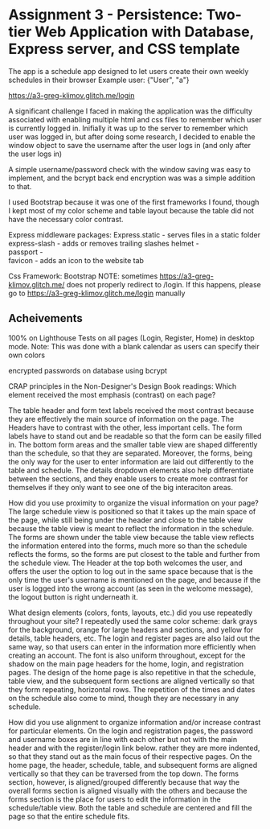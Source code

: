 Assignment 3 - Persistence: Two-tier Web Application with Database, Express server, and CSS template
===
The app is a schedule app designed to let users create their own weekly schedules in their browser
Example user: {"User", "a"}

https://a3-greg-klimov.glitch.me/login

A significant challenge I faced in making the application was the difficulty associated with enabling multiple html and css files to remember which user is currently logged in. Inifially it was up to the server to remember which user was logged in, but after doing some research, I decided to enable the window object to save the username after the user logs in (and only after the user logs in)

A simple username/password check with the window saving was easy to implement, and the bcrypt back end encryption was was a simple addition to that.

I used Bootstrap because it was one of the first frameworks I found, though I kept most of my color scheme and table layout because the table did not have the necessary color contrast.

Express middleware packages: 
Express.static - serves files in a static folder 
express-slash - adds or removes trailing slashes
helmet -  
passport -  
favicon - adds an icon to the website tab


Css Framework: Bootstrap
NOTE: sometimes https://a3-greg-klimov.glitch.me/ does not properly redirect to /login. If this happens, please go to https://a3-greg-klimov.glitch.me/login manually

Acheivements
---
100% on Lighthouse Tests on all pages (Login, Register, Home) in desktop mode. Note: This was done with a blank calendar as users can specify their own colors 

encrypted passwords on database using bcrypt

CRAP principles in the Non-Designer's Design Book readings: 
Which element received the most emphasis (contrast) on each page? 

  The table header and form text labels received the most contrast because they are effectively the main source of information on the page. The Headers have to contrast with the other, less important cells. The form labels have to stand out and be readable so that the form can be easily filled in. The bottom form areas and the smaller table view are shaped differently than the schedule, so that they are separated. Moreover, the forms, being the only way for the user to enter information are laid out differently to the table and schedule. The details dropdown elements also help differentiate between the sections, and they enable users to create more contrast for themselves if they only want to see one of the big interaciton areas.
  
How did you use proximity to organize the visual information on your page? 
  The large schedule view is positioned so that it takes up the main space of the page, while still being under the header and close to the table view because the table view is meant to reflect the information in the schedule. The forms are shown under the table view because the table view reflects the information entered into the forms, much more so than the schedule reflects the forms, so the forms are put closest to the table and further from the schedule view. The Header at the top both welcomes the user, and offers the user the option to log out in the same space because that is the only time the user's username is mentioned on the page, and because if the user is logged into the wrong account (as seen in the welcome message), the logout button is right underneath it.
  
What design elements (colors, fonts, layouts, etc.) did you use repeatedly throughout your site? 
  I repeatedly used the same color scheme: dark grays for the background, orange for large headers and sections, and yellow for details, table headers, etc. The login and register pages are also laid out the same way, so that users can enter in the information more efficiently when creating an account. The font is also uniform throughout, except for the shadow on the main page headers for the home, login, and registration pages. The design of the home page is also repetitive in that the schedule, table view, and the subsequent form sections are aligned vertically so that they form repeating, horizontal rows. The repetition of the times and dates on the schedule also come to mind, though they are necessary in any schedule.
  
  
How did you use alignment to organize information and/or increase contrast for particular elements. 
 On the login and registration pages, the password and username boxes are in line with each other but not with the main header and with the register/login link below. rather they are more indented, so that they stand out as the main focus of their respective pages. On the home page, the header, schedule, table, and subsequent forms are aligned vertically so that they can be traversed from the top down. The forms section, however, is aligned/grouped differently because that way the overall forms section is aligned visually with the others and because the forms section is the place for users to edit the information in the schedule/table view. Both the table and schedule are centered and fill the page so that the entire schedule fits.
